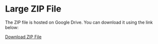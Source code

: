 # Large ZIP File

The ZIP file is hosted on Google Drive. You can download it using the link below:

[Download ZIP File](https://drive.google.com/file/d/1EfujussSfhc1FUNeTk85gxMPsSfp3cBm/view?usp=sharing)

